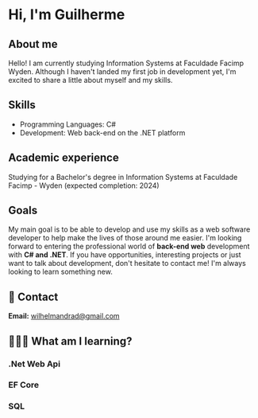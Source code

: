 # Hi, I'm Guilherme
## About me

Hello! I am currently studying Information Systems at Faculdade Facimp Wyden. Although I haven't landed my first job in development yet, I'm excited to share a little about myself and my skills.

## Skills
- Programming Languages: C#
- Development: Web back-end on the .NET platform

## Academic experience
Studying for a Bachelor's degree in Information Systems at Faculdade Facimp - Wyden (expected completion: 2024)

## Goals
My main goal is to be able to develop and use my skills as a web software developer to help make the lives of those around me easier.
I'm looking forward to entering the professional world of **back-end web** development with **C# and .NET**. If you have opportunities, interesting projects or just want to talk about development, don't hesitate to contact me! I'm always looking to learn something new.


## 💬 Contact
**Email:** wilhelmandrad@gmail.com


## 👩🏻‍🏫 What am I learning? 
### **.Net Web Api**
### **EF Core**
### **SQL**

<!--
**GuilhAndrad/GuilhAndrad** is a ✨ _special_ ✨ repository because its `README.md` (this file) appears on your GitHub profile.

Here are some ideas to get you started:

- 🔭 I’m currently working on ...
- 🌱 I’m currently learning ...
- 👯 I’m looking to collaborate on ...
- 🤔 I’m looking for help with ...
- 💬 Ask me about ...
- 📫 How to reach me: ...
- 😄 Pronouns: ...
- ⚡ Fun fact: ...
-->
